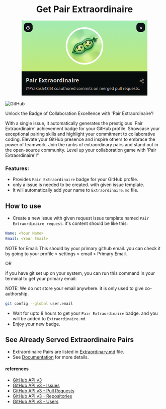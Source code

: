 <!--suppress HtmlDeprecatedAttribute -->

<div align="center">
  <h1>Get Pair Extraordinaire</h1>
  <img src="Images/main.png" alt="Pair Extraordinaire"/>
</div>

![GitHub](https://img.shields.io/github/license/prakash4844/get-pair-extraordinaire?style=for-the-badge)

Unlock the Badge of Collaboration Excellence with 'Pair Extraordinaire'!

With a single issue, it automatically generates the prestigious 'Pair Extraordinaire' achievement badge for
your GitHub
profile. Showcase your exceptional pairing skills and highlight your commitment to collaborative coding.
Elevate your GitHub presence and inspire others to embrace the power of teamwork. Join the ranks of
extraordinary pairs
and stand out in the open-source community. Level up your collaboration game with 'Pair Extraordinaire'!"

### Features:

- Provides `Pair Extraordinaire` badge for your GitHub profile.
- only a issue is needed to be created. with given issue template.
- It will automatically add your name to `Extraordinaire.md` file.

## How to use

- Create a new issue with given request issue template named `Pair Extraordinaire request`. it's content
  should be like
  this:

```yaml
Name: <Your Name>
Email: <Your Email>
```

NOTE for Email: This should by your primary github email. you can check it by going to your profile >
settings > email > Primary Email.

OR

if you have git set up on your system, you can run this command in your terminal to get your primary email:

NOTE: We do not store your email anywhere. it is only used to give co-authorship.

```bash
git config --global user.email
```

- Wait for upto 8 hours to get your `Pair Extraordinaire` badge. and you will be added
  to `Extraordinaire.md`.
- Enjoy your new badge.

## See Already Served Extraordinaire Pairs

- Extraordinaire Pairs are listed in [Extraordinary.md](Extraordinary.md) file.
- See [Documentation](Flowcharts/ReadME.md) for more details.

#### references

- [GitHub API v3](https://docs.github.com/en/rest)
- [GitHub API v3 - Issues](https://docs.github.com/en/rest/reference/issues)
- [GitHub API v3 - Pull Requests](https://docs.github.com/en/rest/reference/pulls)
- [GitHub API v3 - Repositories](https://docs.github.com/en/rest/reference/repos)
- [GitHub API v3 - Users](https://docs.github.com/en/rest/reference/users)